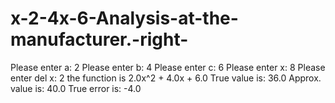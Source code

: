 # x-2-4x-6-Analysis-at-the-manufacturer.-right-
Please enter a: 2 Please enter b: 4 Please enter c: 6 Please enter x: 8 Please enter del x: 2 the function is 2.0x^2 + 4.0x + 6.0 True value is: 36.0 Approx. value is: 40.0 True error is: -4.0

